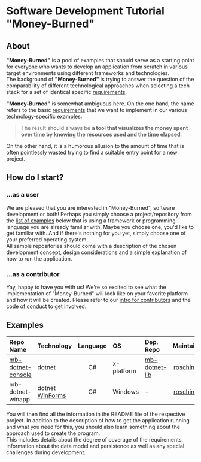 # Software Development Tutorial "Money-Burned"

## About

**"Money-Burned"** is a pool of examples that should serve as a starting point for everyone who wants to develop an application from scratch in various target environments using different frameworks and technologies.  
The background of **"Money-Burned"** is trying to answer the question of the comparability of different technological approaches when selecting a tech stack for a set of identical specific [requirements](../doc/requirements.md).  

**"Money-Burned"** is somewhat ambiguous here. On the one hand, the name refers to the basic [requirements](../doc/requirements.md) that we want to implement in our various technology-specific examples: 
> The result should always be **a tool that visualizes the money spent over time by knowing the resources used and the time elapsed**.  

On the other hand, it is a humorous allusion to the amount of time that is often pointlessly wasted trying to find a suitable entry point for a new project.  

## How do I start?

### ...as a user

We are pleased that you are interested in "Money-Burned", software development or both! Perhaps you simply choose a project/repository from the [list of examples](#examples) below that is using a framework or programming language you are already familiar with. Maybe you choose one, you'd like to get familiar with. And if there's nothing for you yet, simply choose one of your preferred operating system.  
All sample repositories should come with a description of the chosen development concept, design considerations and a simple explanation of how to run the application.  

### ...as a contributor

Yay, happy to have you with us! We're so excited to see what the implementation of "Money-Burned" will look like on your favorite platform and how it will be created. Please refer to our [intro for contributors](../CONTRIBUTING.md) and the [code of conduct](../CODE_OF_CONDUCT.md) to get involved.  

## Examples

| Repo Name | Technology | Language | OS | Dep. Repo | Maintainer |
| :--- | :--- | :---: | :--- | :--- | ---: |
| [mb-dotnet-console](https://github.com/Money-Burned/mb-dotnet-console) | dotnet | C# | x-platform | [mb-dotnet-lib](https://github.com/Money-Burned/mb-dotnet-lib) | [roschinsky](https://github.com/roschinsky) |
| mb-dotnet-winapp | dotnet [WinForms](https://en.wikipedia.org/wiki/Windows_Forms) | C# | Windows | - | [roschinsky](https://github.com/roschinsky) |

You will then find all the information in the README file of the respective project. In addition to the description of how to get the application running and what you need for this, you should also learn something about the approach used to create the program.  
This includes details about the degree of coverage of the requirements, information about the data model and persistence as well as any special challenges during development.  
